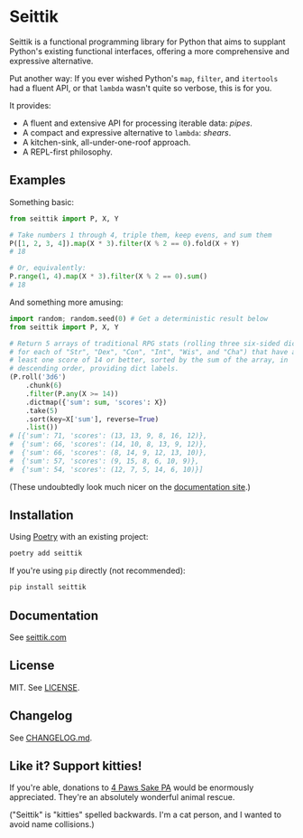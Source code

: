 # Seittik

Seittik is a functional programming library for Python that aims to
supplant Python's existing functional interfaces, offering a more
comprehensive and expressive alternative.

Put another way: If you ever wished Python's `map`, `filter`, and
`itertools` had a fluent API, or that `lambda` wasn't quite so verbose,
this is for you.

It provides:

- A fluent and extensive API for processing iterable data: *pipes*.
- A compact and expressive alternative to `lambda`: *shears*.
- A kitchen-sink, all-under-one-roof approach.
- A REPL-first philosophy.

## Examples

Something basic:

```python
from seittik import P, X, Y

# Take numbers 1 through 4, triple them, keep evens, and sum them
P([1, 2, 3, 4]).map(X * 3).filter(X % 2 == 0).fold(X + Y)
# 18

# Or, equivalently:
P.range(1, 4).map(X * 3).filter(X % 2 == 0).sum()
# 18
```

And something more amusing:

```python
import random; random.seed(0) # Get a deterministic result below
from seittik import P, X, Y

# Return 5 arrays of traditional RPG stats (rolling three six-sided dice
# for each of "Str", "Dex", "Con", "Int", "Wis", and "Cha") that have at
# least one score of 14 or better, sorted by the sum of the array, in
# descending order, providing dict labels.
(P.roll('3d6')
    .chunk(6)
    .filter(P.any(X >= 14))
    .dictmap({'sum': sum, 'scores': X})
    .take(5)
    .sort(key=X['sum'], reverse=True)
    .list())
# [{'sum': 71, 'scores': (13, 13, 9, 8, 16, 12)},
#  {'sum': 66, 'scores': (14, 10, 8, 13, 9, 12)},
#  {'sum': 66, 'scores': (8, 14, 9, 12, 13, 10)},
#  {'sum': 57, 'scores': (9, 15, 8, 6, 10, 9)},
#  {'sum': 54, 'scores': (12, 7, 5, 14, 6, 10)}]
```

(These undoubtedly look much nicer on the [documentation
site](https://seittik.com/).)

## Installation

Using [Poetry](https://python-poetry.org/) with an existing project:

```sh
poetry add seittik
```

If you're using `pip` directly (not recommended):

```sh
pip install seittik
```

## Documentation

See [seittik.com](https://seittik.com/)

## License

MIT. See [LICENSE](./LICENSE).

## Changelog

See [CHANGELOG.md](./CHANGELOG.md).

## Like it? Support kitties!

If you're able, donations to [4 Paws Sake
PA](https://www.facebook.com/4PawsSakePA/) would be enormously
appreciated. They're an absolutely wonderful animal rescue.

("Seittik" is "kitties" spelled backwards. I'm a cat person, and I
wanted to avoid name collisions.)
